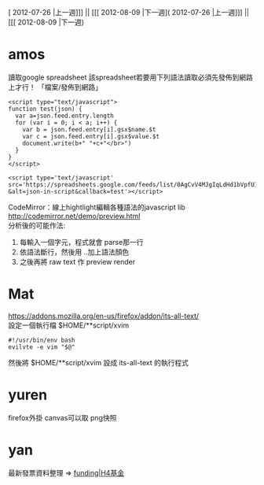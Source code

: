 [ 2012-07-26 |上一週]]] || [[[ 2012-08-09 |下一週]( 2012-07-26 |上一週]]] || [[[ 2012-08-09 |下一週)



# amos

讀取google spreadsheet
該spreadsheet若要用下列語法讀取必須先發佈到網路上才行！ 「檔案/發佈到網路」

    <script type="text/javascript">
    function test(json) {
      var a=json.feed.entry.length
      for (var i = 0; i < a; i++) {
        var b = json.feed.entry[i].gsx$name.$t
        var c = json.feed.entry[i].gsx$value.$t
        document.write(b+" "+c+"</br>")
      }
    }
    </script>
     
    <script type='text/javascript' src='https://spreadsheets.google.com/feeds/list/0AgCvV4MJgIqLdHd1bVpfU1hHTGU4UlJBMC0xUndGX0E/od6/public/values?&alt=json-in-script&callback=test'></script>

CodeMirror：線上hightlight編輯各種語法的javascript lib
<http://codemirror.net/demo/preview.html>  
分析後的可能作法: 
1. 每輸入一個字元，程式就會 parse那一行
2. 依語法斷行，然後用 <span class="cm-tag">..</span>加上語法顏色
3. 之後再將 raw text 作 preview render
# Mat

<https://addons.mozilla.org/en-us/firefox/addon/its-all-text/>  
設定一個執行檔 $HOME/**script/xvim

    #!/usr/bin/env bash
    evilvte -e vim "$@"

然後將 $HOME/**script/xvim 設成 its-all-text 的執行程式

# yuren

firefox外掛 canvas可以取 png快照

# yan

最新發票資料整理 => [funding|H4基金](funding|H4基金)